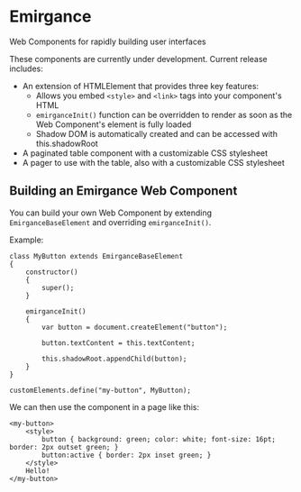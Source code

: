 # Emirgance
Web Components for rapidly building user interfaces

These components are currently under development. Current release includes:

 - An extension of HTMLElement that provides three key features:
   - Allows you embed `<style>` and `<link>` tags into your component's HTML
   - `emirganceInit()` function can be overridden to render as soon as the Web Component's element is fully loaded
   - Shadow DOM is automatically created and can be accessed with this.shadowRoot
 - A paginated table component with a customizable CSS stylesheet
 - A pager to use with the table, also with a customizable CSS stylesheet

## Building an Emirgance Web Component

You can build your own Web Component by extending `EmirganceBaseElement` and overriding `emirganceInit()`.

Example:

    class MyButton extends EmirganceBaseElement
    {
        constructor()
        {
            super();
        }

        emirganceInit()
        {
            var button = document.createElement("button");

            button.textContent = this.textContent;

            this.shadowRoot.appendChild(button);
        }
    }

    customElements.define("my-button", MyButton);

We can then use the component in a page like this:

    <my-button>
        <style>
            button { background: green; color: white; font-size: 16pt; border: 2px outset green; }
            button:active { border: 2px inset green; }
        </style>
        Hello!
    </my-button>
